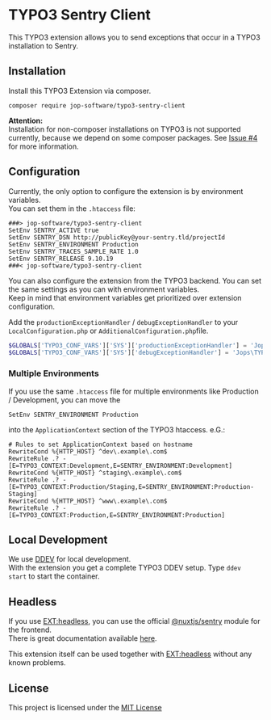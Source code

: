 # TYPO3 Sentry Client
This TYPO3 extension allows you to send exceptions that occur in a TYPO3 installation to Sentry.

## Installation
Install this TYPO3 Extension via composer.
```console
composer require jop-software/typo3-sentry-client
```
**Attention:**  
Installation for non-composer installations on TYPO3 is not supported currently, because we depend on some
composer packages. See [Issue #4](https://github.com/jop-software/typo3_sentry_client/issues/4) for more information.
## Configuration
Currently, the only option to configure the extension is by environment variables.  
You can set them in the `.htaccess` file:
```apacheconf
###> jop-software/typo3-sentry-client
SetEnv SENTRY_ACTIVE true
SetEnv SENTRY_DSN http://publicKey@your-sentry.tld/projectId
SetEnv SENTRY_ENVIRONMENT Production
SetEnv SENTRY_TRACES_SAMPLE_RATE 1.0
SetEnv SENTRY_RELEASE 9.10.19
###< jop-software/typo3-sentry-client
```

You can also configure the extension from the TYPO3 backend. You can set the same settings as you can with environment variables.  
Keep in mind that environment variables get prioritized over extension configuration. 

Add the `productionExceptionHandler` / `debugExceptionHandler` to your `LocalConfiguration.php` or `AdditionalConfiguration.php`file.
```php
$GLOBALS['TYPO3_CONF_VARS']['SYS']['productionExceptionHandler'] = 'Jops\TYPO3\Sentry\Handler\ProductionExceptionHandler';
$GLOBALS['TYPO3_CONF_VARS']['SYS']['debugExceptionHandler'] = 'Jops\TYPO3\Sentry\Handler\DebugExceptionHandler';
```
### Multiple Environments
If you use the same `.htaccess` file for multiple environments like Production / Development, you can move the
```apacheconf
SetEnv SENTRY_ENVIRONMENT Production
```
into the `ApplicationContext` section of the TYPO3 htaccess. e.G.:
```apacheconf
# Rules to set ApplicationContext based on hostname
RewriteCond %{HTTP_HOST} ^dev\.example\.com$
RewriteRule .? - [E=TYPO3_CONTEXT:Development,E=SENTRY_ENVIRONMENT:Development]
RewriteCond %{HTTP_HOST} ^staging\.example\.com$
RewriteRule .? - [E=TYPO3_CONTEXT:Production/Staging,E=SENTRY_ENVIRONMENT:Production-Staging]
RewriteCond %{HTTP_HOST} ^www\.example\.com$
RewriteRule .? - [E=TYPO3_CONTEXT:Production,E=SENTRY_ENVIRONMENT:Production]
```
## Local Development
We use [DDEV](https://ddev.readthedocs.io/en/stable/) for local development.  
With the extension you get a complete TYPO3 DDEV setup. Type `ddev start` to start the container.

## Headless

If you use [EXT:headless](https://github.com/TYPO3-Initiatives/headless), you can use the official [@nuxtjs/sentry](https://www.npmjs.com/package/@nuxtjs/sentry) module for the frontend.  
There is great documentation available [here](https://sentry.nuxtjs.org/).

This extension itself can be used together with [EXT:headless](https://github.com/TYPO3-Initiatives/headless) without any known problems. 

## License
This project is licensed under the [MIT License](./LICENSE)
